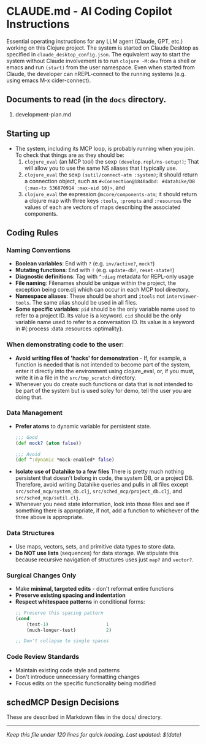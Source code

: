 # CLAUDE.md - AI Coding Copilot Instructions

Essential operating instructions for any LLM agent (Claude, GPT, etc.) working on this Clojure project.
The system is started on Claude Desktop as specified in `claude_desktop_config.json`.
The equivalent way to start the system without Claude involvement is to run `clojure -M:dev` from a shell or emacs and run `(start)` from the user namespace.
Even when started from Claude, the developer can nREPL-connect to the running systems (e.g. using emacs M-x cider-connect).

## Documents to read (in the `docs` directory.
  1. development-plan.md

## Starting up
- The system, including its MCP loop, is probably running when you join.
  To check that things are as they should be:
  1. `clojure_eval` (an MCP tool) the sexp `(develop.repl/ns-setup!)`; That will allow you to use the same NS aliases that I typically use.
  2. `clojure_eval` the sexp `(sutil/connect-atm :system)`; it should return a connection object, such as `#<Connection@1840adbd: #datahike/DB {:max-tx 536870914 :max-eid 10}>`, and
  3. `clojure_eval` the expression `@mcore/components-atm`; it should return a clojure map with three keys `:tools`, `:prompts` and `:resources` the values of each are vectors of maps describing the associated components.

## Coding Rules

### Naming Conventions
- **Boolean variables**: End with `?` (e.g. `inv/active?`, `mock?`)
- **Mutating functions**: End with `!` (e.g. `update-db!`, `reset-state!`)
- **Diagnostic definitions**: Tag with `^:diag` metadata for REPL-only usage
- **File naming**: Filenames should be unique within the project, the exception being core.clj which can occur in each MCP tool directory.
- **Namespace aliases**: These should be short and `itools` not `interviewer-tools`. The same alias should be used in all files.
- **Some specific variables**:
      `pid` should be the only variable name used to refer to a project ID. Its value is a keyword.
      `cid` should be the only variable name used to refer to a conversation ID. Its value is a keyword in #{:process :data :resources :optimality}.

### When demonstrating code to the user:
- **Avoid writing files of 'hacks' for demonstration** - If, for example, a function is needed that is not intended to become part of the system, enter it directly into the environment using clojure_eval, or,
   if you must, write it in a file in the `src/tmp_scratch` directory.
- Whenever you do create such functions or data that is not intended to be part of the system but is used soley for demo, tell the user you are doing that.

### Data Management
- **Prefer atoms** to dynamic variable for persistent state.
  ```clojure
  ;;; Good
  (def mock? (atom false))

  ;;; Avoid
  (def ^:dynamic *mock-enabled* false)
  ```
- **Isolate use of Datahike to a few files** There is pretty much nothing persistent that doesn't belong in code, the system DB, or a project DB.
  Therefore, avoid writing Datahike queries and pulls in all files except `src/sched_mcp/system_db.clj`, `src/sched_mcp/project_db.clj`, and `src/sched_mcp/sutil.clj`.
- Whenever you need state information, look into those files and see if something there is appropriate, if not, add a function to whichever of the three above is appropriate.

### Data Structures
- Use maps, vectors, sets, and primitive data types to store data.
- **Do NOT use lists** (sequences) for data storage. We stipulate this because recursive navigation of structures uses just `map?` and `vector?`.

### Surgical Changes Only
- Make **minimal, targeted edits** - don't reformat entire functions
- **Preserve existing spacing and indentation**
- **Respect whitespace patterns** in conditional forms:
  ```clojure
  ;; Preserve this spacing pattern
  (cond
      (test-1)                     1
      (much-longer-test)           2)

  ;; Don't collapse to single spaces
  ```
### Code Review Standards
- Maintain existing code style and patterns
- Don't introduce unnecessary formatting changes
- Focus edits on the specific functionality being modified

## schedMCP Design Decisions

These are described in Markdown files in the docs/ directory.

---
*Keep this file under 120 lines for quick loading. Last updated: $(date)*
